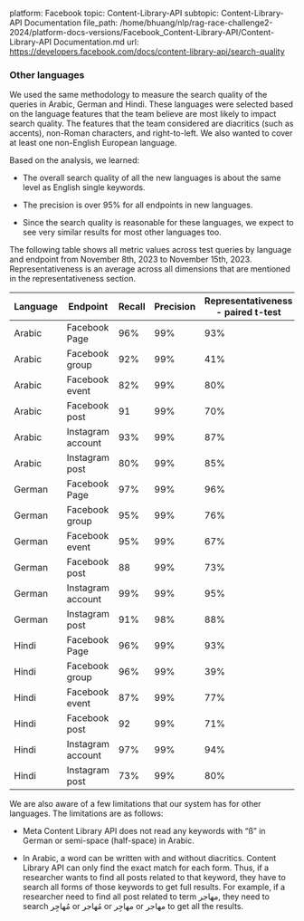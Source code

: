 platform: Facebook
topic: Content-Library-API
subtopic: Content-Library-API Documentation
file_path: /home/bhuang/nlp/rag-race-challenge2-2024/platform-docs-versions/Facebook_Content-Library-API/Content-Library-API Documentation.md
url: https://developers.facebook.com/docs/content-library-api/search-quality


### Other languages

We used the same methodology to measure the search quality of the queries in Arabic, German and Hindi. These languages were selected based on the language features that the team believe are most likely to impact search quality. The features that the team considered are diacritics (such as accents), non-Roman characters, and right-to-left. We also wanted to cover at least one non-English European language.

Based on the analysis, we learned:

* The overall search quality of all the new languages is about the same level as English single keywords.
    
* The precision is over 95% for all endpoints in new languages.
    
* Since the search quality is reasonable for these languages, we expect to see very similar results for most other languages too.
    

The following table shows all metric values across test queries by language and endpoint from November 8th, 2023 to November 15th, 2023. Representativeness is an average across all dimensions that are mentioned in the representativeness section.

| Language | Endpoint | Recall | Precision | Representativeness - paired t-test | Representativeness - Welch t-test |
| --- | --- | --- | --- | --- | --- |
| Arabic | Facebook Page | 96% | 99% | 93% | 99% |
| Arabic | Facebook group | 92% | 99% | 41% | 61% |
| Arabic | Facebook event | 82% | 99% | 80% | 97% |
| Arabic | Facebook post | 91  | 99% | 70% | 94% |
| Arabic | Instagram account | 93% | 99% | 87% | 91% |
| Arabic | Instagram post | 80% | 99% | 85% | 97% |
| German | Facebook Page | 97% | 99% | 96% | 99% |
| German | Facebook group | 95% | 99% | 76% | 95% |
| German | Facebook event | 95% | 99% | 67% | 94% |
| German | Facebook post | 88  | 99% | 73% | 96% |
| German | Instagram account | 99% | 99% | 95% | 99% |
| German | Instagram post | 91% | 98% | 88% | 99% |
| Hindi | Facebook Page | 96% | 99% | 93% | 99% |
| Hindi | Facebook group | 96% | 99% | 39% | 61% |
| Hindi | Facebook event | 87% | 99% | 77% | 96% |
| Hindi | Facebook post | 92  | 99% | 71% | 95% |
| Hindi | Instagram account | 97% | 99% | 94% | 100% |
| Hindi | Instagram post | 73% | 99% | 80% | 96% |

We are also aware of a few limitations that our system has for other languages. The limitations are as follows:

* Meta Content Library API does not read any keywords with “ß” in German or semi-space (half-space) in Arabic.
    
* In Arabic, a word can be written with and without diacritics. Content Library API can only find the exact match for each form. Thus, if a researcher wants to find all posts related to that keyword, they have to search all forms of those keywords to get full results. For example, if a researcher need to find all post related to term مهاجر, they need to search مُهاجِر or مُهاجر or مهاجِر or مهاجر to get all the results.